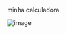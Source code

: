 minha calculadora

![image](https://user-images.githubusercontent.com/81313327/214071206-53c92c55-9b3e-4d8c-b250-465017ca76c9.png)

